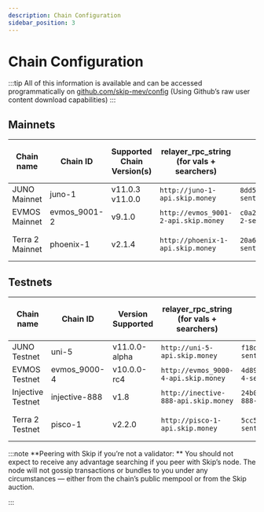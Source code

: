 ```yaml
---
description: Chain Configuration
sidebar_position: 3
---
```


# Chain Configuration

:::tip
All of this information is available and can be accessed programmatically on [github.com/skip-mev/config](http://github.com/skip-mev/config) (Using Github’s raw user content download capabilities)
:::

## Mainnets

| Chain name      | Chain ID     | Supported Chain Version(s) | relayer_rpc_string (for vals + searchers) | relayer_peer_string (for vals)                                                    | MEV-tendermint Version (for vals) | AuctionHouse Address (for searchers)         |
| --------------- | ------------ | -------------------------- | ----------------------------------------- | --------------------------------------------------------------------------------- | --------------------------------- | -------------------------------------------- |
| JUNO Mainnet    | juno-1       | v11.0.3 v11.0.0            | `http://juno-1-api.skip.money`            | `8dd5dfefe8959f7186e6c80bdb87dbd919534677@juno-1-sentinel.skip.money:26656`       | v0.34.21-mev.12                   | juno10g0l3hd9sau3vnjrayjhergcpxemucxcspgnn4  |
| EVMOS Mainnet   | evmos_9001-2 | v9.1.0                     | `http://evmos_9001-2-api.skip.money`      | `c0a2990e2a5dad7f4ace044d2f936de6891c6f0a@evmos_9001-2-sentinel.skip.money:26656` | v0.34.22-mev.12                   | evmos17yqtnk08ly94lgz3fzagfu2twsws33z7cpkxa2 |
| Terra 2 Mainnet | phoenix-1    | v2.1.4                     | `http://phoenix-1-api.skip.money`         | `20a61f70d93af978a3bc1d6be634a57918934f79@phoenix-1-sentinel.skip.money:26656`    | v0.34.21-terra.1-mev.13           | terra1d5fzv2y8fpdax4u2nnzrn5uf9ghyu5sxr865uy |

## Testnets

| Chain name        | Chain ID      | Version Supported | relayer_rpc_string (for vals + searchers) | relayer_peer_string (for vals)                                                     | MEV-tendermint Version (for vals) | AuctionHouse Address (for searchers)         |
| ----------------- | ------------- | ----------------- | ----------------------------------------- | ---------------------------------------------------------------------------------- | --------------------------------- | -------------------------------------------- |
| JUNO Testnet      | uni-5         | v11.0.0-alpha     | `http://uni-5-api.skip.money`             | `f18d6e226545b348aa37c86cc735d0620838fcd8@uni-5-sentinel.skip.money:26656`         | v0.34.21-mev.13                   | juno10g0l3hd9sau3vnjrayjhergcpxemucxcspgnn4  |
| EVMOS Testnet     | evmos_9000-4  | v10.0.0-rc4       | `http://evmos_9000-4-api.skip.money`      | `4d8990908ae5cbe7783192c0364db4a90af56dbc@evmos_9000-4-sentinel.skip.money:26656`  | v0.34.24-mev.13                   | evmos17yqtnk08ly94lgz3fzagfu2twsws33z7cpkxa2 |
| Injective Testnet | injective-888 | v1.8              | `http://inective-888-api.skip.money`      | `24b0ca5c32b1c90fe7e373075de1d94ddf94c0b3@injective-888-sentinel.skip.money:26656` | v0.34.23-mev.12                   | inj1mwj9kxxxuflr233pulfk037lr55jv680wy5sm4   |
| Terra 2 Testnet   | pisco-1       | v2.2.0            | `http://pisco-1-api.skip.money`           | `5cc5e6506818a113387d92e0b60a7206845b4d7e@pisco-1-sentinel.skip.money:26656`       | v0.34.21-terra.1-mev.13           | terra1d5fzv2y8fpdax4u2nnzrn5uf9ghyu5sxr865uy |

:::note
**Peering with Skip if you’re not a validator: **
You should not expect to receive any advantage searching if you peer with Skip’s node. The node will not gossip transactions or bundles to you under any circumstances — either from the chain’s public mempool or from the Skip auction.

:::
